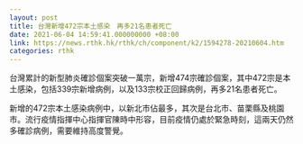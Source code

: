 ```yaml
---
layout: post
title: 台灣新增472宗本土感染　再多21名患者死亡
date: 2021-06-04 14:59:41.000000000 +08:00
link: https://news.rthk.hk/rthk/ch/component/k2/1594278-20210604.htm
categories: rthk
---
```


台灣累計的新型肺炎確診個案突破一萬宗，新增474宗確診個案，其中472宗是本土感染，包括339宗新增病例，以及133宗校正回歸病例，再多21名患者死亡。

新增的472宗本土感染病例中，以新北市佔最多，其次是台北市、苗栗縣及桃園市。流行疫情指揮中心指揮官陳時中形容，目前疫情仍處於緊急時刻，這兩天仍然多確診病例，需要維持高度警覺。
